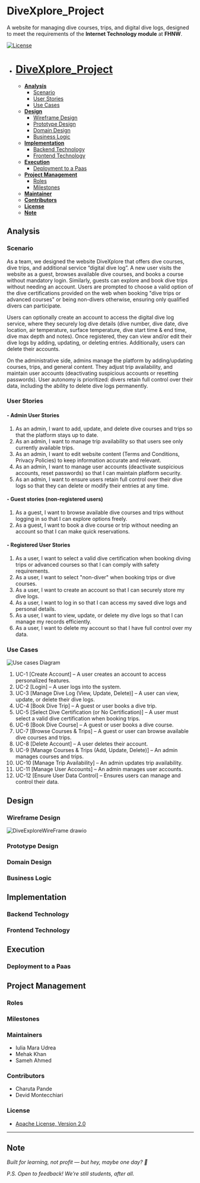 # DiveXplore_Project

A website for managing dive courses, trips, and digital dive logs, designed to meet the requirements of the **Internet Technology module** at
**FHNW**.

[![License](https://img.shields.io/:license-apache-blue.svg)](http://www.apache.org/licenses/LICENSE-2.0.html)

<!-- TOC -->

* # [DiveXplore_Project](#divexplore_project) 
    * **[Analysis](#analysis)** 
        * [Scenario](#scenario)
        * [User Stories](#user-stories)
        * [Use Cases](#use-cases)
    * **[Design](#design)**
        * [Wireframe Design](#wireframe-design)
        * [Prototype Design](#prototype-design)
        * [Domain Design](#domain-design)
        * [Business Logic](#business-logic)
    * **[Implementation](#implementation)**  
        * [Backend Technology](#backend-technology)
        * [Frontend Technology](#frontend-technology)
    * **[Execution](#execution)**
        * [Deployment to a Paas](#deployment-to-a-paas)
    * **[Project Management](#project-management)**
        * [Roles](#roles)
        * [Milestones](#milestones)
    * **[Maintainer](#maintainer)**
    * **[Contributors](#contributors)**
    * **[License](#license)**
    * **[Note](#note)**

<!-- TOC -->

## Analysis

### Scenario

As a team, we designed the website DiveXplore that offers dive courses,
dive trips, and additional service “digital dive log”.
A new user visits the website as a guest, browses available dive courses, and
books a course without mandatory login. Similarly, guests can explore and book
dive trips without needing an account. Users are prompted to choose a valid
option of the dive certifications provided on the web when booking "dive trips
or advanced courses" or being non-divers otherwise, ensuring only qualified
divers can participate.

Users can optionally create an account to access the digital dive log service,
where they securely log dive details (dive number, dive date, dive location, air temperature, 
surface temperature, dive start time & end time, dive max depth and notes). Once
registered, they can view and/or edit their dive logs by adding, updating, or
deleting entries. Additionally, users can delete their accounts.

On the administrative side, admins manage the platform by adding/updating
courses, trips, and general content. They adjust trip availability, and maintain
user accounts (deactivating suspicious accounts or resetting passwords).
User autonomy is prioritized: divers retain full control over their data,
including the ability to delete dive logs permanently.

### User Stories

#### - Admin User Stories

1. As an admin, I want to add, update, and delete dive courses and trips so that
   the platform stays up to date.
2. As an admin, I want to manage trip availability so that users see only
   currently available trips.
3. As an admin, I want to edit website content (Terms and Conditions,
   Privacy Policies) to keep information accurate and relevant.
4. As an admin, I want to manage user accounts (deactivate suspicious
   accounts, reset passwords) so that I can maintain platform security.
5. As an admin, I want to ensure users retain full control over their dive logs
   so that they can delete or modify their entries at any time.

#### - Guest stories (non-registered users)

1. As a guest, I want to browse available dive courses and trips without logging
   in so that I can explore options freely.
2. As a guest, I want to book a dive course or trip without needing an account
   so that I can make quick reservations.

#### - Registered User Stories

1. As a user, I want to select a valid dive certification when booking diving
   trips or advanced courses so that I can comply with safety requirements.
2. As a user, I want to select "non-diver" when booking trips or dive courses.
3. As a user, I want to create an account so that I can securely store my dive
   logs.
4. As a user, I want to log in so that I can access my saved dive logs and
   personal details.
5. As a user, I want to view, update, or delete my dive logs so that I can
   manage my records efficiently.
6. As a user, I want to delete my account so that I have full control over my
   data.

### Use Cases
![Use cases Diagram](https://github.com/user-attachments/assets/c55d76bc-de80-48cf-9857-8daf89263b6e)

1. UC-1 [Create Account] – A user creates an account to access personalized features. 
2. UC-2 [Login] – A user logs into the system.
3. UC-3 [Manage Dive Log (View, Update, Delete)] – A user can view, update, or delete their dive logs.
4. UC-4 [Book Dive Trip] – A guest or user books a dive trip.
5. UC-5 [Select Dive Certification (or No Certification)] – A user must select a valid dive certification when booking trips.
6. UC-6 [Book Dive Course] – A guest or user books a dive course.
7. UC-7 [Browse Courses & Trips] – A guest or user can browse available dive courses and trips.
8. UC-8 [Delete Account] – A user deletes their account.
9. UC-9 [Manage Courses & Trips (Add, Update, Delete)] – An admin manages courses and trips.
10. UC-10 [Manage Trip Availability] – An admin updates trip availability.
11. UC-11 [Manage User Accounts] – An admin manages user accounts.
12. UC-12 [Ensure User Data Control] – Ensures users can manage and control their data.



## Design

<!-- Repo Owner Notes: 
 Keep in mind the Corporate Identity (CI); you shall decide appropriately the color schema, graphics, typography, layout, User Experience (UX), and so on. -->

### Wireframe Design
![DiveExploreWireFrame drawio](https://github.com/user-attachments/assets/3e6a24ff-88e4-45b2-82f2-6a68750d4941)

<!-- Repo Owner Notes:
It is suggested to start with a wireframe. The wireframe focuses on the website structure (Sitemap planning), sketching the pages using Wireframe components (e.g., header, menu, footer) and UX. You can create a wireframe already with draw.io or similar tools.-->

### Prototype Design

<!-- Repo Owner Notes:
A prototype can be designed using placeholder text/figures in Budibase. You don't need to connect the front-end to back-end in the early stages of the project development.
-->

### Domain Design

<!-- Repo Owner Notes:
Provide a picture and describe your domain model; you may use Entity-Relationship Model or UML class diagram. Both can be created in Visual Paradigm - we have an academic license for it.
The ch.fhnw.pizza.data.domain package contains the following domain objects / entities including getters and setters:
-->

### Business Logic

## Implementation

### Backend Technology

### Frontend Technology

## Execution

### Deployment to a Paas

## Project Management

### Roles

### Milestones

### Maintainers 

- Iulia Mara Udrea
- Mehak Khan
- Sameh Ahmed

### Contributors

- Charuta Pande
- Devid Montecchiari

### License

- [Apache License, Version 2.0](blob/master/LICENSE)

---

## Note

*Built for learning, not profit — but hey, maybe one day? 🌟*

*P.S. Open to feedback! We’re still students, after all.*
